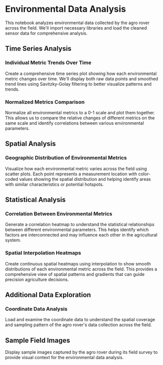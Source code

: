 # Environmental Data Analysis

This notebook analyzes environmental data collected by the agro rover across the field. We'll import necessary libraries and load the cleaned sensor data for comprehensive analysis.


## Time Series Analysis

### Individual Metric Trends Over Time

Create a comprehensive time series plot showing how each environmental metric changes over time. We'll display both raw data points and smoothed trend lines using Savitzky-Golay filtering to better visualize patterns and trends.

### Normalized Metrics Comparison

Normalize all environmental metrics to a 0-1 scale and plot them together. This allows us to compare the relative changes of different metrics on the same scale and identify correlations between various environmental parameters.

## Spatial Analysis

### Geographic Distribution of Environmental Metrics

Visualize how each environmental metric varies across the field using scatter plots. Each point represents a measurement location with color-coded values showing the spatial distribution and helping identify areas with similar characteristics or potential hotspots.

## Statistical Analysis

### Correlation Between Environmental Metrics

Generate a correlation heatmap to understand the statistical relationships between different environmental parameters. This helps identify which factors are interconnected and may influence each other in the agricultural system.

### Spatial Interpolation Heatmaps

Create continuous spatial heatmaps using interpolation to show smooth distributions of each environmental metric across the field. This provides a comprehensive view of spatial patterns and gradients that can guide precision agriculture decisions.

## Additional Data Exploration

### Coordinate Data Analysis

Load and examine the coordinate data to understand the spatial coverage and sampling pattern of the agro rover's data collection across the field.

## Sample Field Images

Display sample images captured by the agro rover during its field survey to provide visual context for the environmental data analysis.
